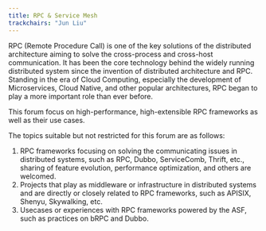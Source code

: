 ```yaml
---
title: RPC & Service Mesh
trackchairs: "Jun Liu"
---
```

RPC (Remote Procedure Call) is one of the key solutions of the distributed architecture aiming to solve the cross-process and cross-host communication. It has been the core technology behind the widely running distributed system since the invention of distributed architecture and RPC. Standing in the era of Cloud Computing, especially the development of Microservices, Cloud Native, and other popular architectures, RPC began to play a more important role than ever before.

This forum focus on high-performance, high-extensible RPC frameworks as well as their use cases.

The topics suitable but not restricted for this forum are as follows:

1. RPC frameworks focusing on solving the communicating issues in distributed systems, such as RPC, Dubbo, ServiceComb, Thrift, etc., sharing of feature evolution, performance optimization, and others are welcomed.
2. Projects that play as middleware or infrastructure in distributed systems and are directly or closely related to RPC frameworks, such as APISIX, Shenyu, Skywalking, etc.
3. Usecases or experiences with RPC frameworks powered by the ASF, such as practices on bRPC and Dubbo.

